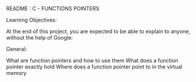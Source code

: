 README : C - FUNCTIONS POINTERS

Learning Objectives:

At the end of this project, you are expected to be able to explain to anyone, without the help of Google:



General:

What are function pointers and how to use them
What does a function pointer exactly hold
Where does a function pointer point to in the virtual memory


